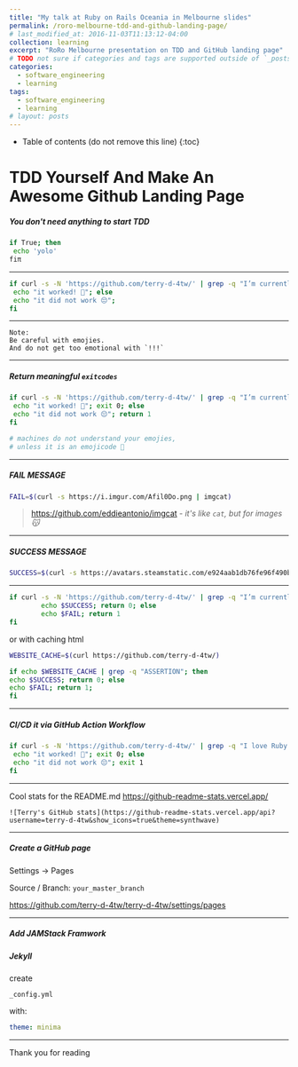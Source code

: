 ```yaml
---
title: "My talk at Ruby on Rails Oceania in Melbourne slides"
permalink: /roro-melbourne-tdd-and-github-landing-page/
# last_modified_at: 2016-11-03T11:13:12-04:00
collection: learning
excerpt: "RoRo Melbourne presentation on TDD and GitHub landing page"
# TODO not sure if categories and tags are supported outside of `_posts` dir
categories:
  - software_engineering
  - learning
tags:
  - software_engineering
  - learning
# layout: posts
---
```


* Table of contents (do not remove this line)
{:toc}

# TDD Yourself And Make An Awesome Github Landing Page

##### You don't need anything to start TDD

```bash
if True; then                                                                                      
 echo 'yolo'
fiπ
```

---

```bash
if curl -s -N 'https://github.com/terry-d-4tw/' | grep -q "I’m currently working on HolyC"; then
 echo "it worked! 🎉"; else
 echo "it did not work 😔";
fi
```

---

```
Note: 
Be careful with emojies.
And do not get too emotional with `!!!`
```

---

##### Return meaningful `exitcodes`

```bash
if curl -s -N 'https://github.com/terry-d-4tw/' | grep -q "I’m currently working on HolyC"; then
 echo "it worked! 🎉"; exit 0; else
 echo "it did not work 😔"; return 1
fi
```

```ruby
# machines do not understand your emojies, 
# unless it is an emojicode 🍇
```

---

##### FAIL MESSAGE

```bash
FAIL=$(curl -s https://i.imgur.com/Afil0Do.png | imgcat)
```

> <https://github.com/eddieantonio/imgcat> -
_it's like `cat`, but for images😽_

---

##### SUCCESS MESSAGE

```bash
SUCCESS=$(curl -s https://avatars.steamstatic.com/e924aab1db76fe96f490b51eeed2893571c5d41b_full.jpg | imgcat)
```

---

```bash
if curl -s -N 'https://github.com/terry-d-4tw/' | grep -q "I’m currently working on HolyC"; then
        echo $SUCCESS; return 0; else
        echo $FAIL; return 1
fi
```

 or with caching html

 ```bash
WEBSITE_CACHE=$(curl https://github.com/terry-d-4tw/)

if echo $WEBSITE_CACHE | grep -q "ASSERTION"; then                                                  
 echo $SUCCESS; return 0; else
 echo $FAIL; return 1; 
fi
```

---

##### CI/CD it via GitHub Action Workflow

```bash
if curl -s -N 'https://github.com/terry-d-4tw/' | grep -q "I love Ruby too"; then
 echo "it worked! 🎉"; exit 0; else
 echo "it did not work 😔"; exit 1
fi
```

---
Cool stats for the README.md
<https://github-readme-stats.vercel.app/>

```
![Terry's GitHub stats](https://github-readme-stats.vercel.app/api?username=terry-d-4tw&show_icons=true&theme=synthwave)
```

---

##### Create a GitHub page

Settings -> Pages

Source / Branch: `your_master_branch`

<https://github.com/terry-d-4tw/terry-d-4tw/settings/pages>

---

##### Add JAMStack Framwork

##### Jekyll

create

```
_config.yml
```

with:

```yml
theme: minima
```

---

Thank you for reading
